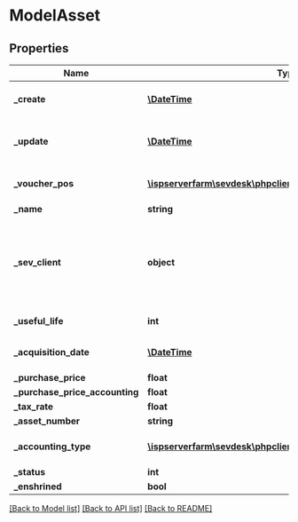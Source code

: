 # ModelAsset

## Properties
Name | Type | Description | Notes
------------ | ------------- | ------------- | -------------
**_create** | [**\DateTime**](\DateTime.md) | date the asset was created | [optional] 
**_update** | [**\DateTime**](\DateTime.md) | date the asset was last updated | [optional] 
**_voucher_pos** | [**\ispserverfarm\sevdesk\phpclient\Model\ModelVoucherPos**](ModelVoucherPos.md) | voucher position of the asset | [optional] 
**_name** | **string** |  | [optional] 
**_sev_client** | **object** | sevClient is the unique id every customer has and is used in nearly all operations | [optional] 
**_useful_life** | **int** | lifespan of the asset | [optional] 
**_acquisition_date** | [**\DateTime**](\DateTime.md) | date the asset was acquired | [optional] 
**_purchase_price** | **float** |  | [optional] 
**_purchase_price_accounting** | **float** |  | [optional] 
**_tax_rate** | **float** |  | [optional] 
**_asset_number** | **string** |  | [optional] 
**_accounting_type** | [**\ispserverfarm\sevdesk\phpclient\Model\ModelAccountingType**](ModelAccountingType.md) | accounting type of the asset | [optional] 
**_status** | **int** |  | [optional] 
**_enshrined** | **bool** |  | [optional] 

[[Back to Model list]](../README.md#documentation-for-models) [[Back to API list]](../README.md#documentation-for-api-endpoints) [[Back to README]](../README.md)



